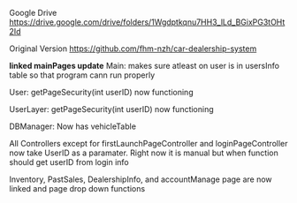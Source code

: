 Google Drive
https://drive.google.com/drive/folders/1Wgdptkqnu7HH3_lLd_BGixPG3tOHt2Id

Original Version
https://github.com/fhm-nzh/car-dealership-system

**linked mainPages update**
Main:
makes sure atleast on user is in usersInfo table so that program cann run properly

User: 
getPageSecurity(int userID) now functioning

UserLayer: 
getPageSecurity(int userID) now functioning

DBManager:
Now has vehicleTable

All Controllers except for firstLaunchPageController and loginPageController now take UserID as a paramater.
Right now it is manual but when function should get userID from login info

Inventory, PastSales, DealershipInfo, and accountManage page are now linked and page drop down functions

